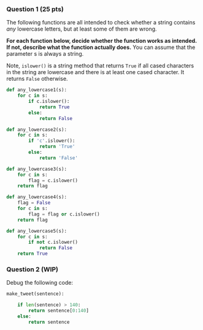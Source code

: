 ### Question 1 (25 pts)

The following functions are all intended to check whether a string contains _any_ lowercase letters, but at least some of them are wrong. 

**For each function below, decide whether the function works as intended. If not, describe what the function actually does.** You can assume that the parameter s is always a string.

Note, ```islower()``` is a string method that returns ```True``` if all cased characters in the string are lowercase and there is at least one cased character. It returns ```False``` otherwise. 

```python
def any_lowercase1(s):
    for c in s:
        if c.islower():
            return True
        else: 
            return False
```

```python         
def any_lowercase2(s):
    for c in s:
        if 'c'.islower():
            return 'True'
        else:
            return 'False'
```

```python
def any_lowercase3(s):
    for c in s:
        flag = c.islower()
    return flag
```

```python
def any_lowercase4(s):
    flag = False
    for c in s: 
        flag = flag or c.islower()
    return flag
```

```python
def any_lowercase5(s):
    for c in s:
        if not c.islower()
            return False
    return True
```

### Question 2 (WIP)
Debug the following code:

```python
make_tweet(sentence):

    if len(sentence) > 140:
        return sentence[0:140]
    else:
        return sentence
    
```
